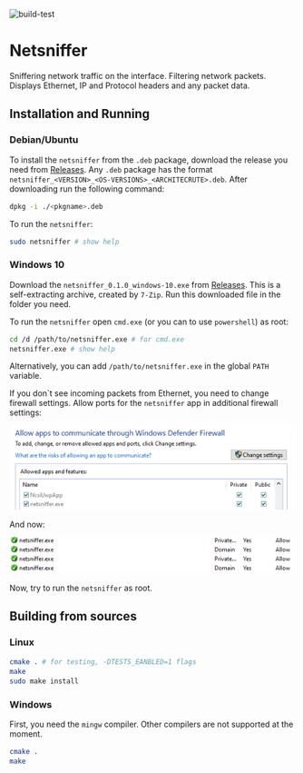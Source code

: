 ![build-test](https://github.com/Chukak/netsniffer/actions/workflows/cmake.yml/badge.svg)

# Netsniffer

Sniffering network traffic on the interface. Filtering network packets. 
Displays Ethernet, IP and Protocol headers and any packet data. 


## Installation and Running

### Debian/Ubuntu

To install the `netsniffer` from the `.deb` package, download the release you need from [Releases](https://github.com/Chukak/netsniffer/releases).
Any `.deb` package has the format `netsniffer_<VERSION>_<OS-VERSIONS>_<ARCHITECRUTE>.deb`. After downloading run the following command:
```bash
dpkg -i ./<pkgname>.deb
```

To run the `netsniffer`:
```bash
sudo netsniffer # show help
```

### Windows 10

Download the `netsniffer_0.1.0_windows-10.exe` from [Releases](https://github.com/Chukak/netsniffer/releases). 
This is a self-extracting archive, created by `7-Zip`. Run this downloaded file in the folder you need.

To run the `netsniffer` open `cmd.exe` (or you can to use `powershell`) as root:
```bash
cd /d /path/to/netsniffer.exe # for cmd.exe
netsniffer.exe # show help
```

Alternatively, you can add `/path/to/netsniffer.exe` in the global `PATH` variable.

If you don\`t see incoming packets from Ethernet, you need to change firewall settings. Allow ports for the `netsniffer` app in additional firewall settings:

![win10_1](https://github.com/Chukak/netsniffer/blob/main/docs/win10/win10_1.png)

And now:

![win10_1](https://github.com/Chukak/netsniffer/blob/main/docs/win10/win10_2.png)

Now, try to run the `netsniffer` as root.


## Building from sources

### Linux

```bash
cmake . # for testing, -DTESTS_EANBLED=1 flags
make
sudo make install
```

### Windows

First, you need the `mingw` compiler. Other compilers are not supported at the moment.

```bash
cmake .
make
```
